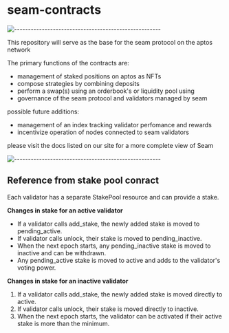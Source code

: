 # seam-contracts

![-----------------------------------------------------](https://raw.githubusercontent.com/andreasbm/readme/master/assets/lines/aqua.png)

This repository will serve as the base for the seam protocol on the aptos network

The primary functions of the contracts are:

- management of staked positions on aptos as NFTs
- compose strategies by combining deposits
- perform a swap(s) using an orderbook's or liquidity pool using
- governance of the seam protocol and validators managed by seam

possible future additions:

- management of an index tracking validator perfomance and rewards
- incentivize operation of nodes connected to seam validators

please visit the docs listed on our site for a more complete view of Seam

![-----------------------------------------------------](https://raw.githubusercontent.com/andreasbm/readme/master/assets/lines/aqua.png)

## Reference from stake pool conract

Each validator has a separate StakePool resource and can provide a stake.

**Changes in stake for an active validator**

- If a validator calls add_stake, the newly added stake is moved to pending_active.
- If validator calls unlock, their stake is moved to pending_inactive.
- When the next epoch starts, any pending_inactive stake is moved to inactive and can be withdrawn.
- Any pending_active stake is moved to active and adds to the validator's voting power.

**Changes in stake for an inactive validator**

1. If a validator calls add_stake, the newly added stake is moved directly to active.
2. If validator calls unlock, their stake is moved directly to inactive.
3. When the next epoch starts, the validator can be activated if their active stake is more than the minimum.
